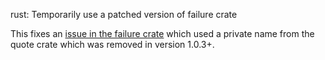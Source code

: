 rust: Temporarily use a patched version of failure crate

This fixes an [issue in the failure crate](
https://users.rust-lang.org/t/failure-derive-compilation-error/39062) which
used a private name from the quote crate which was removed in version 1.0.3+.
